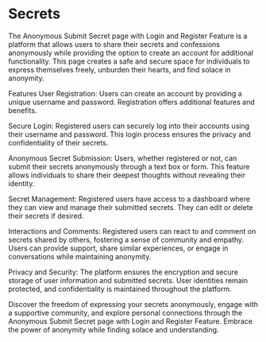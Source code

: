 # Secrets
The Anonymous Submit Secret page with Login and Register Feature is a platform that allows users to share their secrets and confessions anonymously while providing the option to create an account for additional functionality. This page creates a safe and secure space for individuals to express themselves freely, unburden their hearts, and find solace in anonymity.

Features
User Registration: Users can create an account by providing a unique username and password. Registration offers additional features and benefits.

Secure Login: Registered users can securely log into their accounts using their username and password. This login process ensures the privacy and confidentiality of their secrets.

Anonymous Secret Submission: Users, whether registered or not, can submit their secrets anonymously through a text box or form. This feature allows individuals to share their deepest thoughts without revealing their identity.

Secret Management: Registered users have access to a dashboard where they can view and manage their submitted secrets. They can edit or delete their secrets if desired.

Interactions and Comments: Registered users can react to and comment on secrets shared by others, fostering a sense of community and empathy. Users can provide support, share similar experiences, or engage in conversations while maintaining anonymity.

Privacy and Security: The platform ensures the encryption and secure storage of user information and submitted secrets. User identities remain protected, and confidentiality is maintained throughout the platform.

Discover the freedom of expressing your secrets anonymously, engage with a supportive community, and explore personal connections through the Anonymous Submit Secret page with Login and Register Feature. Embrace the power of anonymity while finding solace and understanding.
